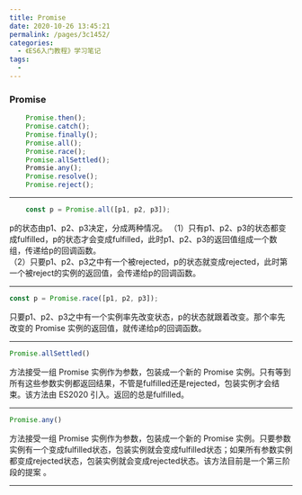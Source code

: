 ```yaml
---
title: Promise
date: 2020-10-26 13:45:21
permalink: /pages/3c1452/
categories:
  - 《ES6入门教程》学习笔记
tags:
  - 
---
```

### Promise
``` javascript
    Promise.then();  
    Promise.catch();  
    Promise.finally();  
    Promise.all();  
    Promise.race();  
    Promise.allSettled();  
    Promsie.any();
    Promise.resolve();  
    Promise.reject();    
``` 

***

``` javascript
    const p = Promise.all([p1, p2, p3]); 
``` 

p的状态由p1、p2、p3决定，分成两种情况。
（1）只有p1、p2、p3的状态都变成fulfilled，p的状态才会变成fulfilled，此时p1、p2、p3的返回值组成一个数组，传递给p的回调函数。  
（2）只要p1、p2、p3之中有一个被rejected，p的状态就变成rejected，此时第一个被reject的实例的返回值，会传递给p的回调函数。 
*** 
``` javascript
const p = Promise.race([p1, p2, p3]);
```
只要p1、p2、p3之中有一个实例率先改变状态，p的状态就跟着改变。那个率先改变的 Promise 实例的返回值，就传递给p的回调函数。  
***  
``` javascript
Promise.allSettled()
```
方法接受一组 Promise 实例作为参数，包装成一个新的 Promise 实例。只有等到所有这些参数实例都返回结果，不管是fulfilled还是rejected，包装实例才会结束。该方法由 ES2020 引入。返回的总是fulfilled。
***  
``` javascript
Promise.any()
```
方法接受一组 Promise 实例作为参数，包装成一个新的 Promise 实例。只要参数实例有一个变成fulfilled状态，包装实例就会变成fulfilled状态；如果所有参数实例都变成rejected状态，包装实例就会变成rejected状态。该方法目前是一个第三阶段的提案 。
***